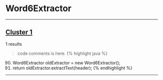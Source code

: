 # Word6Extractor

***

## [Cluster 1](./1)
1 results
> code comments is here.
{% highlight java %}
90. Word6Extractor oldExtractor = new Word6Extractor();
91. return oldExtractor.extractText(header);
{% endhighlight %}

***


